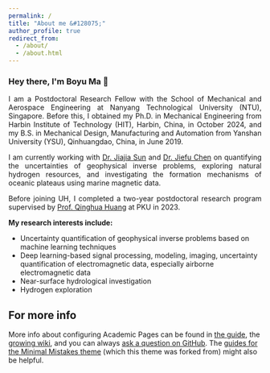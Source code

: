 ```yaml
---
permalink: /
title: "About me &#128075;"
author_profile: true
redirect_from: 
  - /about/
  - /about.html
---
```



<h3>Hey there, I'm Boyu Ma 🌟</h3>
<p align = "justify"> 
  I am a Postdoctoral Research Fellow with the School of Mechanical and Aerospace Engineering at Nanyang Technological University (NTU), Singapore. Before this, I obtained my Ph.D. in Mechanical Engineering from Harbin Institute of Technology (HIT), Harbin, China, in October 2024, and my B.S. in Mechanical Design, Manufacturing and Automation from Yanshan University (YSU), Qinhuangdao, China, in June 2019.
</p> 
<p align = "justify"> 
I am currently working with <a href="https://sites.google.com/view/jiajiasun" target="_blank" rel="noopener noreferrer">Dr. Jiajia Sun</a> and <a href="https://modal.ece.uh.edu/" target="_blank" rel="noopener noreferrer">Dr. Jiefu Chen</a> on quantifying the uncertainties of geophysical inverse problems, exploring natural hydrogen resources, and investigating the formation mechanisms of oceanic plateaus using marine magnetic data.
</p>
<p align = "justify"> 
Before joining UH, I completed a two-year postdoctoral research program supervised by <a href="https://scholar.google.com/citations?user=mvImZ_oAAAAJ&hl=en&oi=ao" target="_blank" rel="noopener noreferrer">Prof. Qinghua Huang</a> at PKU in 2023.
</p>
<p align = "justify"> 
<strong>My research interests include:</strong>
</p>
  
<ul>
<li>Uncertainty quantification of geophysical inverse problems based on machine learning techniques</li>
<li>Deep learning-based signal processing, modeling, imaging, uncertainty quantification of electromagnetic data, especially airborne electromagnetic data</li>
<li>Near-surface hydrological investigation</li>
<li>Hydrogen exploration</li>
</ul>

For more info
------
More info about configuring Academic Pages can be found in [the guide](https://academicpages.github.io/markdown/), the [growing wiki](https://github.com/academicpages/academicpages.github.io/wiki), and you can always [ask a question on GitHub](https://github.com/academicpages/academicpages.github.io/discussions). The [guides for the Minimal Mistakes theme](https://mmistakes.github.io/minimal-mistakes/docs/configuration/) (which this theme was forked from) might also be helpful.
